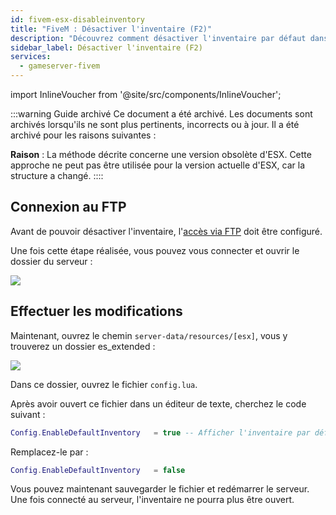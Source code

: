 ```yaml
---
id: fivem-esx-disableinventory
title: "FiveM : Désactiver l'inventaire (F2)"
description: "Découvrez comment désactiver l'inventaire par défaut dans ESX pour personnaliser l'expérience de votre serveur → En savoir plus maintenant"
sidebar_label: Désactiver l'inventaire (F2)
services:
  - gameserver-fivem
---
```


import InlineVoucher from '@site/src/components/InlineVoucher';



:::warning Guide archivé
Ce document a été archivé. Les documents sont archivés lorsqu'ils ne sont plus pertinents, incorrects ou à jour. Il a été archivé pour les raisons suivantes :

**Raison** : La méthode décrite concerne une version obsolète d'ESX. Cette approche ne peut pas être utilisée pour la version actuelle d'ESX, car la structure a changé. 
::::

<InlineVoucher />

## Connexion au FTP

Avant de pouvoir désactiver l'inventaire, l'[accès via FTP](gameserver-ftpaccess.md) doit être configuré.

Une fois cette étape réalisée, vous pouvez vous connecter et ouvrir le dossier du serveur :

![](https://screensaver01.zap-hosting.com/index.php/s/GWPAB639GoYcybT/preview)


## Effectuer les modifications

Maintenant, ouvrez le chemin `server-data/resources/[esx]`, vous y trouverez un dossier es_extended :

![](https://screensaver01.zap-hosting.com/index.php/s/6HLxaYmZgsQ5Qc5/preview)

Dans ce dossier, ouvrez le fichier `config.lua`.

Après avoir ouvert ce fichier dans un éditeur de texte, cherchez le code suivant :

```Lua
Config.EnableDefaultInventory   = true -- Afficher l'inventaire par défaut ( F2 )
```

Remplacez-le par :

```Lua
Config.EnableDefaultInventory   = false
```


Vous pouvez maintenant sauvegarder le fichier et redémarrer le serveur. Une fois connecté au serveur, l'inventaire ne pourra plus être ouvert.

<InlineVoucher />